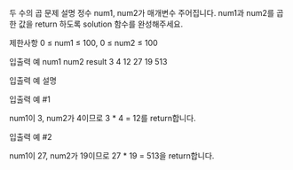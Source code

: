 두 수의 곱
문제 설명
정수 num1, num2가 매개변수 주어집니다. num1과 num2를 곱한 값을 return 하도록 solution 함수를 완성해주세요.

제한사항
0 ≤ num1 ≤ 100,
0 ≤ num2 ≤ 100

입출력 예
num1 num2 result
3      4     12
27     19   513

입출력 예 설명

입출력 예 #1

num1이 3, num2가 4이므로 3 \* 4 = 12를 return합니다.

입출력 예 #2

num1이 27, num2가 19이므로 27 \* 19 = 513을 return합니다.
